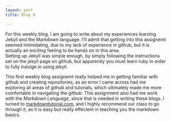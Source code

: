 ```yaml
---
layout: post
title: Blog 0

---
```


For this weekly blog, I am going to write about my experiences learning Jekyll and the Markdown language.
I'll admit that getting into this assignemt seemed intimidating, due to my lack of experience in github, but it is actually an exciting feeling to be hands on in this area.  
Setting up Jekyll was simple enough, by simply following the instructions set on the jekyll page on github, but apparently you must learn ruby in order to fully indulge in using jekyll.

This first weekly blog assignemt really helped me in getting familiar with github and creating repositories, as an error I came across had me exploring all areas of github and tutorials, which ultimately made me more comfortable in navigating the github. This assignment also had me work with the _Markdown Language_, since that is needed in writing these blogs. I turned to [markdowntutorial.com](markdowntutorial.com), and I highly recommend our class to go through it, as it is easy but really effecient in teaching you the markdown basics.
